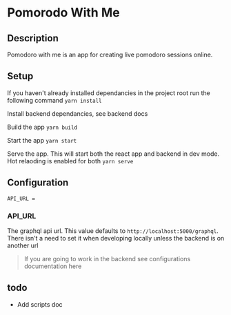 # Pomorodo With Me

## Description
Pomodoro with me is an app for creating live pomodoro sessions online.

## Setup

If you haven't already installed dependancies in the project root run the following command
`yarn install`

Install backend dependancies, see backend docs

Build the app
`yarn build`

Start the app
`yarn start`

Serve the app. This will start both the react app and backend in dev mode. Hot relaoding is enabled for both
`yarn serve`

## Configuration

```
API_URL =
```

### API_URL

The graphql api url. This value defaults to `http://localhost:5000/graphql`. There isn't a need to set it when developing locally unless the backend is on another url

> If you are going to work in the backend see configurations documentation here

## todo
- Add scripts doc
